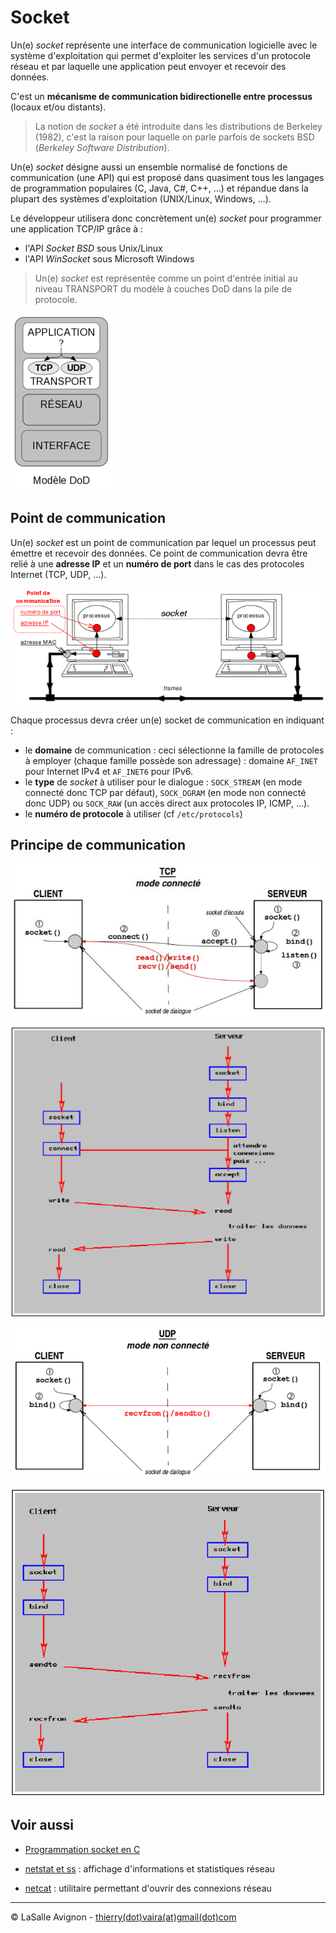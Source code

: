 # Socket

Un(e) _socket_ représente une interface de communication logicielle avec le système d'exploitation qui permet d'exploiter les services d'un protocole réseau et par laquelle une application peut envoyer et recevoir des données.

C'est un **mécanisme de communication bidirectionelle entre processus** (locaux et/ou distants).

> La notion de _socket_ a été introduite dans les distributions de Berkeley (1982), c'est la raison pour laquelle on parle parfois de sockets BSD (_Berkeley Software Distribution_).

Un(e) _socket_ désigne aussi un ensemble normalisé de fonctions de communication (une API) qui est proposé dans quasiment tous les langages de programmation populaires (C, Java, C#, C++, ...) et répandue dans la plupart des systèmes d'exploitation (UNIX/Linux, Windows, ...).

Le développeur utilisera donc concrètement un(e) _socket_ pour programmer une application TCP/IP grâce à :

- l'API _Socket BSD_ sous Unix/Linux
- l'API _WinSocket_ sous Microsoft Windows

> Un(e) _socket_ est représentée comme un point d'entrée initial au niveau TRANSPORT du modèle à couches DoD dans la pile de protocole.

![](../images/socket-dod.png)

## Point de communication

Un(e) _socket_ est un point de communication par lequel un processus peut émettre et recevoir des données. Ce point de communication devra être relié à une **adresse IP** et un **numéro de port** dans le cas des protocoles Internet (TCP, UDP, ...).

![](../images/socket-point-communication.png)

Chaque processus devra créer un(e) socket de communication en indiquant :

- le **domaine** de communication : ceci sélectionne la famille de protocoles à employer (chaque famille possède son adressage) : domaine `AF_INET` pour Internet IPv4 et `AF_INET6` pour IPv6.
- le **type** de _socket_ à utiliser pour le dialogue : `SOCK_STREAM` (en mode connecté donc TCP par défaut), `SOCK_DGRAM` (en mode non connecté donc UDP) ou `SOCK_RAW` (un accès direct aux protocoles IP, ICMP, ...).
- le **numéro de protocole** à utiliser (cf `/etc/protocols`)

## Principe de communication

![](../images/socket-principe-tcp.png)

![](../images/socket-tcp-echange.png)

![](../images/socket-principe-udp.png)

![](../images/socket-udp-echange.png)

## Voir aussi

- [Programmation socket en C](http://tvaira.free.fr/bts-sn/reseaux/cours/cours-programmation-sockets.pdf)

- [netstat et ss](reseau/netstat.md) : affichage d'informations et statistiques réseau
- [netcat](reseau/netcat.md) : utilitaire permettant d'ouvrir des connexions réseau

---
©️ LaSalle Avignon - [thierry(dot)vaira(at)gmail(dot)com](thierry.vaira@gmail.com)
